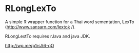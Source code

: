 
# RLongLexTo
A simple R wrapper function for a Thai word sementation, LexTo (http://www.sansarn.com/lextok /).

RLongLextTo requires rJava and java JDK.

http://wp.me/p1rsA6-qO

